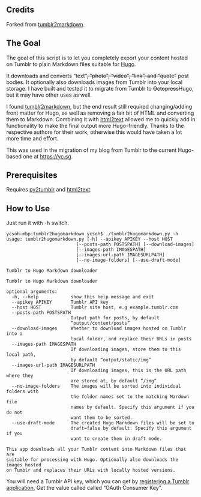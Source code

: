 ## Credits
Forked from [tumblr2markdown](https://github.com/jaanus/tumblr2markdown).

## The Goal
The goal of this script is to let you completely export your content hosted on Tumblr to plain Markdown files suitable for [Hugo](https://gohugo.io).

It downloads and converts “text”~~, “photo”, “video”, “link”, and “quote”~~ post bodies. It optionally also downloads images from Tumblr into your local storage. I have built and tested it to migrate from Tumblr to ~~Octopress~~Hugo, but it may have other uses as well.

I found [tumblr2markdown](https://github.com/jaanus/tumblr2markdown), but the end result still required changing/adding front matter for Hugo, as well as removing a fair bit of HTML and converting them to Markdown. Combining it with [html2text](https://github.com/Alir3z4/html2text) allowed me to quickly add in functionality to make the final output more Hugo-friendly. Thanks to the respective authors for their work, otherwise this would have taken a lot more time and effort.

This was used in the migration of my blog from Tumblr to the current Hugo-based one at https://yc.sg.

## Prerequisites
Requires [py2tumblr](https://github.com/tumblr/pytumblr) and [html2text](https://github.com/Alir3z4/html2text).

## How to Use
Just run it with -h switch.

	ycsoh-mbp:tumblr2hugomarkdown ycsoh$ ./tumblr2hugomarkdown.py -h
	usage: tumblr2hugomarkdown.py [-h] --apikey APIKEY --host HOST
                              [--posts-path POSTSPATH] [--download-images]
                              [--images-path IMAGESPATH]
                              [--images-url-path IMAGESURLPATH]
                              [--no-image-folders] [--use-draft-mode]

	Tumblr to Hugo Markdown downloader

	Tumblr to Hugo Markdown downloader

	optional arguments:
	  -h, --help            show this help message and exit
	  --apikey APIKEY       Tumblr API key
	  --host HOST           Tumblr site host, e.g example.tumblr.com
	  --posts-path POSTSPATH
	                        Output path for posts, by default
	                        “output/content/posts”
	  --download-images     Whether to download images hosted on Tumblr into a
	                        local folder, and replace their URLs in posts
	  --images-path IMAGESPATH
	                        If downloading images, store them to this local path,
	                        by default “output/static/img”
	  --images-url-path IMAGESURLPATH
	                        If downloading images, this is the URL path where they
	                        are stored at, by default “/img”
	  --no-image-folders    The images will be sorted into individual folders with
	                        the folder names set to the matching Mardown file
	                        names by default. Specify this argument if you do not
	                        want them to be sorted.
	  --use-draft-mode      The created Hugo Markdown files will be set to
	                        draft=false by default. Specify this argument if you
	                        want to create them in draft mode.

	This app downloads all your Tumblr content into Markdown files that are
	suitable for processing with Hugo. Optionally also downloads the images hosted
	on Tumblr and replaces their URLs with locally hosted versions.

You will need a Tumblr API key, which you can get by [registering a Tumblr application.](http://www.tumblr.com/oauth/apps) Get the value called called “OAuth Consumer Key”.
